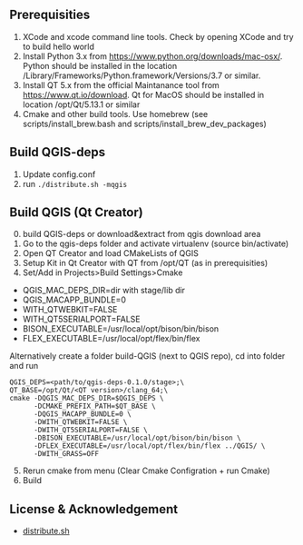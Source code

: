 Prerequisities
--------------

1. XCode and xcode command line tools. Check by opening XCode and try to build hello world
2. Install Python 3.x from https://www.python.org/downloads/mac-osx/. Python should be installed in the location /Library/Frameworks/Python.framework/Versions/3.7 or similar.
3. Install QT 5.x from the official Maintanance tool from https://www.qt.io/download. Qt for MacOS should be installed in location /opt/Qt/5.13.1 or similar
4. Cmake and other build tools. Use homebrew  (see scripts/install_brew.bash and scripts/install_brew_dev_packages)

Build QGIS-deps
---------------

1. Update config.conf
2. run `./distribute.sh -mqgis`

Build QGIS (Qt Creator)
-----------------------

0. build QGIS-deps or download&extract from qgis download area
1. Go to the qgis-deps folder and activate virtualenv (source bin/activate)
2. Open QT Creator and load CMakeLists of QGIS
3. Setup Kit in Qt Creator with QT from /opt/QT (as in prerequisities)
4. Set/Add in Projects>Build Settings>Cmake
  - QGIS_MAC_DEPS_DIR=dir with stage/lib dir 
  - QGIS_MACAPP_BUNDLE=0
  - WITH_QTWEBKIT=FALSE
  - WITH_QT5SERIALPORT=FALSE
  - BISON_EXECUTABLE=/usr/local/opt/bison/bin/bison
  - FLEX_EXECUTABLE=/usr/local/opt/flex/bin/flex
  
Alternatively create a folder build-QGIS (next to QGIS repo), cd into folder and run 
```
QGIS_DEPS=<path/to/qgis-deps-0.1.0/stage>;\
QT_BASE=/opt/Qt/<QT version>/clang_64;\
cmake -DQGIS_MAC_DEPS_DIR=$QGIS_DEPS \
      -DCMAKE_PREFIX_PATH=$QT_BASE \
      -DQGIS_MACAPP_BUNDLE=0 \
      -DWITH_QTWEBKIT=FALSE \
      -DWITH_QT5SERIALPORT=FALSE \
      -DBISON_EXECUTABLE=/usr/local/opt/bison/bin/bison \
      -DFLEX_EXECUTABLE=/usr/local/opt/flex/bin/flex ../QGIS/ \
      -DWITH_GRASS=OFF
```
5. Rerun cmake from menu (Clear Cmake Configration + run Cmake)
6. Build

License & Acknowledgement
-------------------------
- [distribute.sh](https://github.com/opengisch/OSGeo4A/blob/master/LICENSE-for-distribute-sh) 